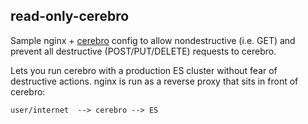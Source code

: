 ## read-only-cerebro

Sample nginx + [cerebro](https://github.com/lmenezes/cerebro) config to allow nondestructive (i.e. GET) and prevent all destructive (POST/PUT/DELETE) requests to cerebro.

Lets you run cerebro with a production ES cluster without fear of destructive actions. nginx is run as a reverse proxy that sits in front of cerebro:

```
user/internet  --> cerebro --> ES
```

